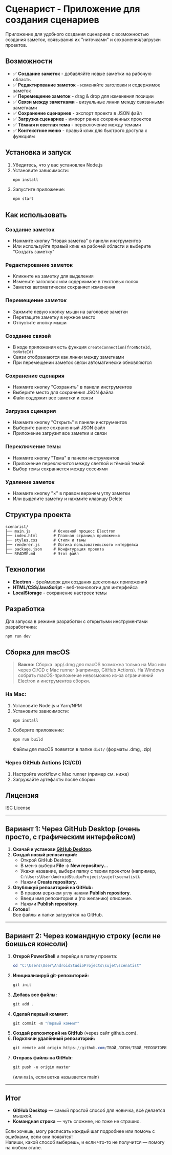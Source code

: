 # Сценарист - Приложение для создания сценариев

Приложение для удобного создания сценариев с возможностью создания заметок, связывания их "ниточками" и сохранения/загрузки проектов.

## Возможности

- ✅ **Создание заметок** - добавляйте новые заметки на рабочую область
- ✅ **Редактирование заметок** - изменяйте заголовки и содержимое заметок
- ✅ **Перемещение заметок** - drag & drop для изменения позиции
- ✅ **Связи между заметками** - визуальные линии между связанными заметками
- ✅ **Сохранение сценариев** - экспорт проекта в JSON файл
- ✅ **Загрузка сценариев** - импорт ранее сохраненных проектов
- ✅ **Тёмная и светлая тема** - переключение между темами
- ✅ **Контекстное меню** - правый клик для быстрого доступа к функциям

## Установка и запуск

1. Убедитесь, что у вас установлен Node.js
2. Установите зависимости:
   ```bash
   npm install
   ```
3. Запустите приложение:
   ```bash
   npm start
   ```

## Как использовать

### Создание заметок
- Нажмите кнопку "Новая заметка" в панели инструментов
- Или используйте правый клик на рабочей области и выберите "Создать заметку"

### Редактирование заметок
- Кликните на заметку для выделения
- Измените заголовок или содержимое в текстовых полях
- Заметка автоматически сохраняет изменения

### Перемещение заметок
- Зажмите левую кнопку мыши на заголовке заметки
- Перетащите заметку в нужное место
- Отпустите кнопку мыши

### Создание связей
- В коде приложения есть функция `createConnection(fromNoteId, toNoteId)`
- Связи отображаются как линии между заметками
- При перемещении заметок связи автоматически обновляются

### Сохранение сценария
- Нажмите кнопку "Сохранить" в панели инструментов
- Выберите место для сохранения JSON файла
- Файл содержит все заметки и связи

### Загрузка сценария
- Нажмите кнопку "Открыть" в панели инструментов
- Выберите ранее сохраненный JSON файл
- Приложение загрузит все заметки и связи

### Переключение темы
- Нажмите кнопку "Тема" в панели инструментов
- Приложение переключится между светлой и тёмной темой
- Выбор темы сохраняется между сессиями

### Удаление заметок
- Нажмите кнопку "×" в правом верхнем углу заметки
- Или выделите заметку и нажмите клавишу Delete

## Структура проекта

```
scenarist/
├── main.js          # Основной процесс Electron
├── index.html       # Главная страница приложения
├── styles.css       # Стили и темы
├── renderer.js      # Логика пользовательского интерфейса
├── package.json     # Конфигурация проекта
└── README.md        # Этот файл
```

## Технологии

- **Electron** - фреймворк для создания десктопных приложений
- **HTML/CSS/JavaScript** - веб-технологии для интерфейса
- **LocalStorage** - сохранение настроек темы

## Разработка

Для запуска в режиме разработки с открытыми инструментами разработчика:
```bash
npm run dev
```

## Сборка для macOS

> **Важно:** Сборка .app/.dmg для macOS возможна только на Mac или через CI/CD с Mac runner (например, GitHub Actions). На Windows собрать macOS-приложение невозможно из-за ограничений Electron и инструментов сборки.

### На Mac:
1. Установите Node.js и Yarn/NPM
2. Установите зависимости:
   ```bash
   npm install
   ```
3. Соберите приложение:
   ```bash
   npm run build
   ```
   Файлы для macOS появятся в папке `dist/` (форматы .dmg, .zip)

### Через GitHub Actions (CI/CD)
1. Настройте workflow с Mac runner (пример см. ниже)
2. Загружайте артефакты после сборки

## Лицензия

ISC License 

---

## Вариант 1: Через GitHub Desktop (очень просто, с графическим интерфейсом)

1. **Скачай и установи [GitHub Desktop](https://desktop.github.com/).**
2. **Создай новый репозиторий:**
   - Открой GitHub Desktop.
   - В меню выбери **File → New repository...**
   - Укажи название, выбери папку с твоим проектом (например, `C:\Users\User\AndroidStudioProjects\sujet\scenatist`).
   - Нажми **Create repository**.
3. **Опубликуй репозиторий на GitHub:**
   - В правом верхнем углу нажми **Publish repository**.
   - Введи имя репозитория и (по желанию) описание.
   - Нажми **Publish repository**.
4. **Готово!**  
   Все файлы и папки загрузятся на GitHub.

---

## Вариант 2: Через командную строку (если не боишься консоли)

1. **Открой PowerShell** и перейди в папку проекта:
   ```powershell
   cd "C:\Users\User\AndroidStudioProjects\sujet\scenatist"
   ```
2. **Инициализируй git-репозиторий:**
   ```powershell
   git init
   ```
3. **Добавь все файлы:**
   ```powershell
   git add .
   ```
4. **Сделай первый коммит:**
   ```powershell
   git commit -m "Первый коммит"
   ```
5. **Создай репозиторий на GitHub** (через сайт github.com).
6. **Подключи удалённый репозиторий:**
   ```powershell
   git remote add origin https://github.com/ТВОЙ_ЛОГИН/ТВОЙ_РЕПОЗИТОРИЙ.git
   ```
7. **Отправь файлы на GitHub:**
   ```powershell
   git push -u origin master
   ```
   (или `main`, если ветка называется main)

---

## Итог

- **GitHub Desktop** — самый простой способ для новичка, всё делается мышкой.
- **Командная строка** — чуть сложнее, но тоже не страшно.

Если хочешь, могу расписать каждый шаг подробнее или помочь с ошибками, если они появятся!  
Напиши, какой способ выберешь, и если что-то не получится — помогу на любом этапе. 